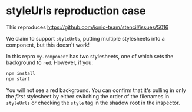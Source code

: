 # styleUrls reproduction case

This reproduces https://github.com/ionic-team/stencil/issues/5016

We claim to support `styleUrls`, putting multiple stylesheets into a component,
but this doesn't work!

In this repro `my-component` has two stylesheets, one of which sets the
background to `red`. However, if you:

```sh
npm install
npm start
```

You will not see a red background. You can confirm that it's pulling in only
the _first_ stylesheet by either switching the order of the filenames in
`styleUrls` or checking the `style` tag in the shadow root in the inspector.